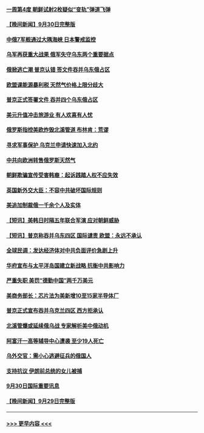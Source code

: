 #### [一周第4度 朝鲜试射2枚疑似“变轨”弹道飞弹](../pages/prog202/a103541272.md?t=10011701) 
#### [【晚间新闻】9月30日完整版](../pages/prog202/a103541108.md?t=10011701) 
#### [中俄7军舰通过大隅海峡 日本警戒监控](../pages/prog202/a103541131.md?t=10011701) 
#### [乌军再获重大战果 俄军失守乌东两个重要据点](../pages/prog202/a103541161.md?t=10011701) 
#### [俄掀逃亡潮 普京认错 签文件吞并乌东俄占区](../pages/prog202/a103541111.md?t=10011701) 
#### [欧盟课能源暴利税 天然气价格上限分歧大](../pages/prog202/a103541002.md?t=10011701) 
#### [普京正式签署文件 吞并四个乌东俄占区](../pages/prog202/a103541000.md?t=10011701) 
#### [美元升值冲击旅游业 有人欢喜有人忧](../pages/prog202/a103541015.md?t=10011701) 
#### [俄罗斯指控美欧炸毁北溪管道 布林肯：荒谬](../pages/prog202/a103541004.md?t=10011701) 
#### [寻求军事保护 乌克兰申请快速加入北约](../pages/prog202/a103540994.md?t=10011701) 
#### [中共向欧洲转售俄罗斯天然气](../pages/prog202/a103540869.md?t=10011701) 
#### [朝鲜欺骗宣传受害韩裔：起诉践踏人权不应失效](../pages/prog202/a103540791.md?t=10011701) 
#### [英国新外交大臣：不容中共破坏国际规则](../pages/prog202/a103540781.md?t=10011701) 
#### [美追加制裁俄一千余个人及实体](../pages/prog202/a103540705.md?t=10011701) 
#### [【短讯】美韩日时隔五年联合军演 应对朝鲜威胁](../pages/prog202/a103540783.md?t=10011701) 
#### [【短讯】普京称吞并乌东四区 国际谴责 欧盟：永远不承认](../pages/prog202/a103540787.md?t=10011701) 
#### [全球民调：发达经济体对中共负面评价急剧上升](../pages/prog202/a103540769.md?t=10011701) 
#### [华府宣布与太平洋岛国建立新战略 抗衡中共影响力](../pages/prog202/a103540680.md?t=10011701) 
#### [严重失职 美罚“德勤中国”两千万美元](../pages/prog202/a103540618.md?t=10011701) 
#### [美商务部长：芯片法为美新增10至15家半导体厂](../pages/prog202/a103540605.md?t=10011701) 
#### [普京正式宣布吞并乌克兰四区 西方拒承认](../pages/prog202/a103540597.md?t=10011701) 
#### [北溪管爆或延续俄乌战 专家解析美中俄动机](../pages/prog202/a103540587.md?t=10011701) 
#### [阿富汗一高等辅导中心遭袭 至少19人死亡](../pages/prog202/a103540499.md?t=10011701) 
#### [乌外交官：需小心逃避征兵的俄国人](../pages/prog202/a103540477.md?t=10011701) 
#### [支持抗议 伊朗前总统的女儿被捕](../pages/prog202/a103540495.md?t=10011701) 
#### [9月30日国际重要讯息](../pages/prog202/a103540480.md?t=10011701) 
#### [【晚间新闻】9月29日完整版](../pages/prog202/a103540302.md?t=10011701) 

----
#### [ >>> 更早内容 <<< ](../indexes/prog202-earlier.md)
